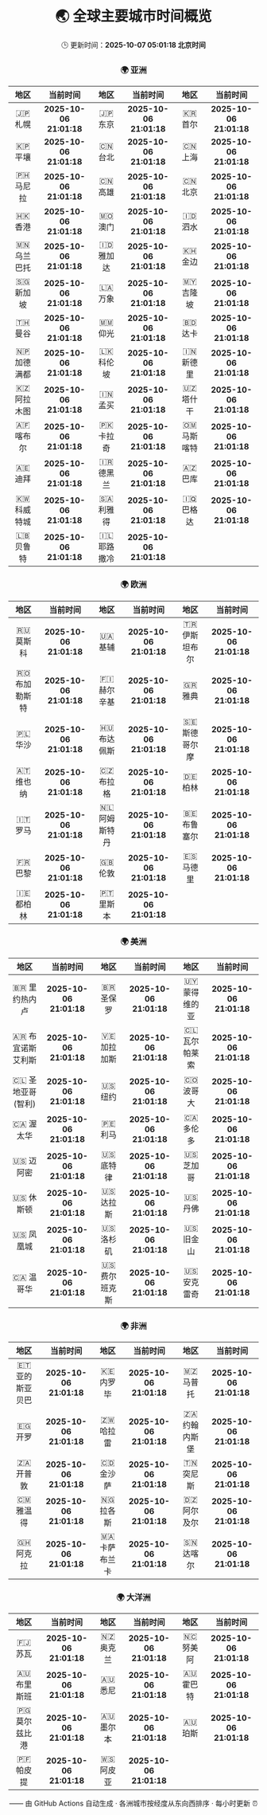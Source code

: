 <!-- GENERATED_BY_GMC_SCRIPT -->
<div align="center">

# 🌏 全球主要城市时间概览

🕒 更新时间：**2025-10-07 05:01:18 北京时间**

### 🌍 亚洲

| 地区 | 当前时间 | 地区 | 当前时间 | 地区 | 当前时间 |
| :--: | :--: | :--: | :--: | :--: | :--: |
| 🇯🇵 札幌 | **2025-10-06 21:01:18** | 🇯🇵 东京 | **2025-10-06 21:01:18** | 🇰🇷 首尔 | **2025-10-06 21:01:18** |
| 🇰🇵 平壤 | **2025-10-06 21:01:18** | 🇨🇳 台北 | **2025-10-06 21:01:18** | 🇨🇳 上海 | **2025-10-06 21:01:18** |
| 🇵🇭 马尼拉 | **2025-10-06 21:01:18** | 🇨🇳 高雄 | **2025-10-06 21:01:18** | 🇨🇳 北京 | **2025-10-06 21:01:18** |
| 🇭🇰 香港 | **2025-10-06 21:01:18** | 🇲🇴 澳门 | **2025-10-06 21:01:18** | 🇮🇩 泗水 | **2025-10-06 21:01:18** |
| 🇲🇳 乌兰巴托 | **2025-10-06 21:01:18** | 🇮🇩 雅加达 | **2025-10-06 21:01:18** | 🇰🇭 金边 | **2025-10-06 21:01:18** |
| 🇸🇬 新加坡 | **2025-10-06 21:01:18** | 🇱🇦 万象 | **2025-10-06 21:01:18** | 🇲🇾 吉隆坡 | **2025-10-06 21:01:18** |
| 🇹🇭 曼谷 | **2025-10-06 21:01:18** | 🇲🇲 仰光 | **2025-10-06 21:01:18** | 🇧🇩 达卡 | **2025-10-06 21:01:18** |
| 🇳🇵 加德满都 | **2025-10-06 21:01:18** | 🇱🇰 科伦坡 | **2025-10-06 21:01:18** | 🇮🇳 新德里 | **2025-10-06 21:01:18** |
| 🇰🇿 阿拉木图 | **2025-10-06 21:01:18** | 🇮🇳 孟买 | **2025-10-06 21:01:18** | 🇺🇿 塔什干 | **2025-10-06 21:01:18** |
| 🇦🇫 喀布尔 | **2025-10-06 21:01:18** | 🇵🇰 卡拉奇 | **2025-10-06 21:01:18** | 🇴🇲 马斯喀特 | **2025-10-06 21:01:18** |
| 🇦🇪 迪拜 | **2025-10-06 21:01:18** | 🇮🇷 德黑兰 | **2025-10-06 21:01:18** | 🇦🇿 巴库 | **2025-10-06 21:01:18** |
| 🇰🇼 科威特城 | **2025-10-06 21:01:18** | 🇸🇦 利雅得 | **2025-10-06 21:01:18** | 🇮🇶 巴格达 | **2025-10-06 21:01:18** |
| 🇱🇧 贝鲁特 | **2025-10-06 21:01:18** | 🇮🇱 耶路撒冷 | **2025-10-06 21:01:18** |   |   |

### 🌍 欧洲

| 地区 | 当前时间 | 地区 | 当前时间 | 地区 | 当前时间 |
| :--: | :--: | :--: | :--: | :--: | :--: |
| 🇷🇺 莫斯科 | **2025-10-06 21:01:18** | 🇺🇦 基辅 | **2025-10-06 21:01:18** | 🇹🇷 伊斯坦布尔 | **2025-10-06 21:01:18** |
| 🇷🇴 布加勒斯特 | **2025-10-06 21:01:18** | 🇫🇮 赫尔辛基 | **2025-10-06 21:01:18** | 🇬🇷 雅典 | **2025-10-06 21:01:18** |
| 🇵🇱 华沙 | **2025-10-06 21:01:18** | 🇭🇺 布达佩斯 | **2025-10-06 21:01:18** | 🇸🇪 斯德哥尔摩 | **2025-10-06 21:01:18** |
| 🇦🇹 维也纳 | **2025-10-06 21:01:18** | 🇨🇿 布拉格 | **2025-10-06 21:01:18** | 🇩🇪 柏林 | **2025-10-06 21:01:18** |
| 🇮🇹 罗马 | **2025-10-06 21:01:18** | 🇳🇱 阿姆斯特丹 | **2025-10-06 21:01:18** | 🇧🇪 布鲁塞尔 | **2025-10-06 21:01:18** |
| 🇫🇷 巴黎 | **2025-10-06 21:01:18** | 🇬🇧 伦敦 | **2025-10-06 21:01:18** | 🇪🇸 马德里 | **2025-10-06 21:01:18** |
| 🇮🇪 都柏林 | **2025-10-06 21:01:18** | 🇵🇹 里斯本 | **2025-10-06 21:01:18** |   |   |

### 🌍 美洲

| 地区 | 当前时间 | 地区 | 当前时间 | 地区 | 当前时间 |
| :--: | :--: | :--: | :--: | :--: | :--: |
| 🇧🇷 里约热内卢 | **2025-10-06 21:01:18** | 🇧🇷 圣保罗 | **2025-10-06 21:01:18** | 🇺🇾 蒙得维的亚 | **2025-10-06 21:01:18** |
| 🇦🇷 布宜诺斯艾利斯 | **2025-10-06 21:01:18** | 🇻🇪 加拉加斯 | **2025-10-06 21:01:18** | 🇨🇱 瓦尔帕莱索 | **2025-10-06 21:01:18** |
| 🇨🇱 圣地亚哥(智利) | **2025-10-06 21:01:18** | 🇺🇸 纽约 | **2025-10-06 21:01:18** | 🇨🇴 波哥大 | **2025-10-06 21:01:18** |
| 🇨🇦 渥太华 | **2025-10-06 21:01:18** | 🇵🇪 利马 | **2025-10-06 21:01:18** | 🇨🇦 多伦多 | **2025-10-06 21:01:18** |
| 🇺🇸 迈阿密 | **2025-10-06 21:01:18** | 🇺🇸 底特律 | **2025-10-06 21:01:18** | 🇺🇸 芝加哥 | **2025-10-06 21:01:18** |
| 🇺🇸 休斯顿 | **2025-10-06 21:01:18** | 🇺🇸 达拉斯 | **2025-10-06 21:01:18** | 🇺🇸 丹佛 | **2025-10-06 21:01:18** |
| 🇺🇸 凤凰城 | **2025-10-06 21:01:18** | 🇺🇸 洛杉矶 | **2025-10-06 21:01:18** | 🇺🇸 旧金山 | **2025-10-06 21:01:18** |
| 🇨🇦 温哥华 | **2025-10-06 21:01:18** | 🇺🇸 费尔班克斯 | **2025-10-06 21:01:18** | 🇺🇸 安克雷奇 | **2025-10-06 21:01:18** |

### 🌍 非洲

| 地区 | 当前时间 | 地区 | 当前时间 | 地区 | 当前时间 |
| :--: | :--: | :--: | :--: | :--: | :--: |
| 🇪🇹 亚的斯亚贝巴 | **2025-10-06 21:01:18** | 🇰🇪 内罗毕 | **2025-10-06 21:01:18** | 🇲🇿 马普托 | **2025-10-06 21:01:18** |
| 🇪🇬 开罗 | **2025-10-06 21:01:18** | 🇿🇼 哈拉雷 | **2025-10-06 21:01:18** | 🇿🇦 约翰内斯堡 | **2025-10-06 21:01:18** |
| 🇿🇦 开普敦 | **2025-10-06 21:01:18** | 🇨🇩 金沙萨 | **2025-10-06 21:01:18** | 🇹🇳 突尼斯 | **2025-10-06 21:01:18** |
| 🇨🇲 雅温得 | **2025-10-06 21:01:18** | 🇳🇬 拉各斯 | **2025-10-06 21:01:18** | 🇩🇿 阿尔及尔 | **2025-10-06 21:01:18** |
| 🇬🇭 阿克拉 | **2025-10-06 21:01:18** | 🇲🇦 卡萨布兰卡 | **2025-10-06 21:01:18** | 🇸🇳 达喀尔 | **2025-10-06 21:01:18** |

### 🌍 大洋洲

| 地区 | 当前时间 | 地区 | 当前时间 | 地区 | 当前时间 |
| :--: | :--: | :--: | :--: | :--: | :--: |
| 🇫🇯 苏瓦 | **2025-10-06 21:01:18** | 🇳🇿 奥克兰 | **2025-10-06 21:01:18** | 🇳🇨 努美阿 | **2025-10-06 21:01:18** |
| 🇦🇺 布里斯班 | **2025-10-06 21:01:18** | 🇦🇺 悉尼 | **2025-10-06 21:01:18** | 🇦🇺 霍巴特 | **2025-10-06 21:01:18** |
| 🇵🇬 莫尔兹比港 | **2025-10-06 21:01:18** | 🇦🇺 墨尔本 | **2025-10-06 21:01:18** | 🇦🇺 珀斯 | **2025-10-06 21:01:18** |
| 🇵🇫 帕皮提 | **2025-10-06 21:01:18** | 🇼🇸 阿皮亚 | **2025-10-06 21:01:18** |   |   |

—— 由 GitHub Actions 自动生成 · 各洲城市按经度从东向西排序 · 每小时更新 ⏰

</div>
